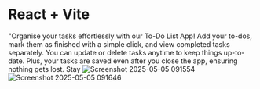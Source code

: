 # React + Vite
"Organise your tasks effortlessly with our To-Do List App! Add your to-dos, mark them as finished with a simple click, and view completed tasks separately. You can update or delete tasks anytime to keep things up-to-date. Plus, your tasks are saved even after you close the app, ensuring nothing gets lost. Stay 
![Screenshot 2025-05-05 091554](https://github.com/user-attachments/assets/672cff95-c372-4876-8415-fce85b0adf14)
![Screenshot 2025-05-05 091646](https://github.com/user-attachments/assets/590a83f2-e053-4e31-9090-e7e06c7d5f9b)

